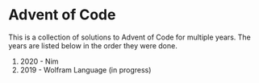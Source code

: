 # Advent of Code 

This is a collection of solutions to Advent of Code for multiple years.  The years are listed below in the order they were done.

1. 2020 - Nim
2. 2019 - Wolfram Language (in progress)
